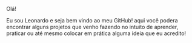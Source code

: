 Olá! 

Eu sou Leonardo e seja bem vindo ao meu GitHub! aqui você podera encontrar alguns projetos que venho fazendo no intuito de aprender, praticar ou até mesmo colocar em prática alguma ideia que eu acredito!
<!--
**melinmiguel/melinmiguel** is a ✨ _special_ ✨ repository because its `README.md` (this file) appears on your GitHub profile.

Here are some ideas to get you started:

- 🔭 I’m currently working on Dextra Digital
- 🌱 I’m currently learning React
- 📫 How to reach me:
- 😄 Pronouns: ...
- ⚡ Fun fact: ...
-->
